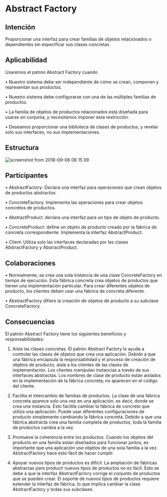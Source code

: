 # Abstract Factory

## Intención
Proporcionar una interfaz para crear familias de objetos relacionados o dependientes sin especificar sus clases concretas.

## Aplicabilidad

Usaremos el patrón Abstract Factory cuando

• Nuestro sistema debe ser independiente de cómo se crean, componen y representan sus productos.

• Nuestro sistema debe configurarse con una de las múltiples familias de productos.

• La familia de objetos de productos relacionados está diseñada para usarse en conjunta, y necesitamos imponer esta restricción.

• Deseamos proporcionar una biblioteca de clases de productos, y revelar solo sus interfaces, no sus implementaciones.

## Estructura

![screenshot from 2018-09-06 06 15 09](https://user-images.githubusercontent.com/34853850/45147865-4ecef280-b19c-11e8-86fc-40cd86a88593.png)

## Participantes

• AbstractFactory: Declara una interfaz para operaciones que crean objetos de productos abstractos.

• ConcreteFactory: Implementa las operaciones para crear objetos concretos de productos.

• AbstractProduct: declara una interfaz para un tipo de objeto de producto.

• ConcreteProduct: define un objeto de producto creado por la fábrica de concreta correspondiente. Implementa la interfaz AbstractProduct.

• Client: Utiliza solo las interfaces declaradas por las clases AbstractFactory y AbstractProduct.

## Colaboraciones

• Normalmente, se crea una sola instancia de una clase ConcreteFactory en tiempo de ejecución. Esta fábrica concreta crea objetos de productos que tienen una implementación particular. Para crear diferentes objetos de producto, los clientes deben usar una fábrica de concreta diferente.

• AbstractFactory difiere la creación de objetos de producto a su subclase ConcreteFactory.

## Consecuencias

El patrón Abstract Factory tiene los siguientes beneficios y responsabilidades:

1. Aísla las clases concretas. El patrón Abstract Factory lo ayuda a controlar las clases de objetos que crea una aplicación. Debido a que una fábrica encapsula la responsabilidad y el proceso de creación de objetos de producto, aísla a los clientes de las clases de implementación. Los clientes manipulan instancias a través de sus interfaces abstractas. Los nombres de clase de producto están aislados en la implementación de la fábrica concreta; no aparecen en el código del cliente.

2. Facilita el intercambio de familias de productos. La clase de una fábrica concreta aparece solo una vez en una aplicación, es decir, donde se crea una instancia. Esto facilita cambiar la fábrica de concreto que utiliza una aplicación. Puede usar diferentes configuraciones de producto simplemente cambiando la fábrica concreta. Debido a que una fábrica abstracta crea una familia completa de productos, toda la familia de productos cambia a la vez.

3. Promueve la coherencia entre los productos. Cuando los objetos del producto en una familia están diseñados para funcionar juntos, es importante que una aplicación use objetos de una sola familia a la vez. AbstractFactory hace esto fácil de hacer cumplir.

4. Apoyar nuevos tipos de productos es difícil. La ampliación de fábricas abstractas para producir nuevos tipos de productos no es fácil. Esto se debe a que la interfaz AbstractFactory corrige el conjunto de productos que se pueden crear. El soporte de nuevos tipos de productos requiere extender la interfaz de fábrica, lo que implica cambiar la clase AbstractFactory y todas sus subclases.
